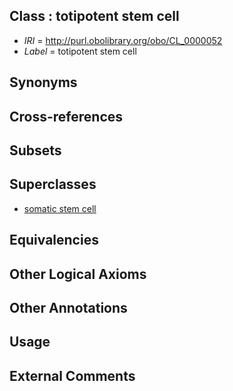 
## Class : totipotent stem cell

 * *IRI* = http://purl.obolibrary.org/obo/CL_0000052
 * *Label* = totipotent stem cell

## Synonyms


## Cross-references


## Subsets


## Superclasses

 * [somatic stem cell](../../CL/23/CL_0000723.md)

## Equivalencies


## Other Logical Axioms


## Other Annotations


## Usage


## External Comments

